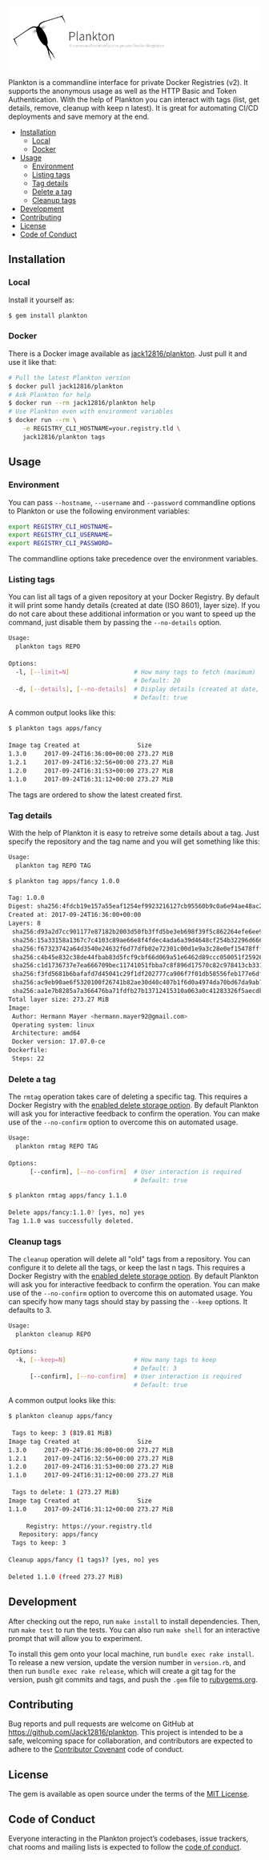 ![Plankton](doc/assets/project.png)

Plankton is a commandline interface for private Docker Registries (v2). It
supports the anonymous usage as well as the HTTP Basic and Token
Authentication. With the help of Plankton you can interact with tags (list, get
details, remove, cleanup with keep n latest). It is great for automating CI/CD
deployments and save memory at the end.

- [Installation](#installation)
  - [Local](#local)
  - [Docker](#docker)
- [Usage](#usage)
  - [Environment](#environment)
  - [Listing tags](#listing-tags)
  - [Tag details](#tag-details)
  - [Delete a tag](#delete-a-tag)
  - [Cleanup tags](#cleanup-tags)
- [Development](#development)
- [Contributing](#contributing)
- [License](#license)
- [Code of Conduct](#code-of-conduct)

## Installation

### Local

Install it yourself as:

```bash
$ gem install plankton
```

### Docker

There is a Docker image available as
[jack12816/plankton](https://hub.docker.com/r/jack12816/plankton/).  Just pull
it and use it like that:

```bash
# Pull the latest Plankton version
$ docker pull jack12816/plankton
# Ask Plankton for help
$ docker run --rm jack12816/plankton help
# Use Plankton even with environment variables
$ docker run --rm \
    -e REGISTRY_CLI_HOSTNAME=your.registry.tld \
    jack12816/plankton tags
```

## Usage

### Environment

You can pass `--hostname`, `--username` and  `--password` commandline options
to Plankton or use the following environment variables:

```bash
export REGISTRY_CLI_HOSTNAME=
export REGISTRY_CLI_USERNAME=
export REGISTRY_CLI_PASSWORD=
```

The commandline options take precedence over the environment variables.

### Listing tags

You can list all tags of a given repository at your Docker Registry. By default
it will print some handy details (created at date (ISO 8601), layer size). If
you do not care about these additional information or you want to speed up the
command, just disable them by passing the `--no-details` option.

```bash
Usage:
  plankton tags REPO

Options:
  -l, [--limit=N]                  # How many tags to fetch (maximum)
                                   # Default: 20
  -d, [--details], [--no-details]  # Display details (created at date, full layer size)
                                   # Default: true
```

A common output looks like this:

```bash
$ plankton tags apps/fancy

Image tag Created at                Size
1.3.0     2017-09-24T16:36:00+00:00 273.27 MiB
1.2.1     2017-09-24T16:32:56+00:00 273.27 MiB
1.2.0     2017-09-24T16:31:53+00:00 273.27 MiB
1.1.0     2017-09-24T16:31:12+00:00 273.27 MiB
```

The tags are ordered to show the latest created first.

### Tag details

With the help of Plankton it is easy to retreive some details about a tag. Just
specify the repository and the tag name and you will get something like this:

```bash
Usage:
  plankton tag REPO TAG
```

```bash
$ plankton tag apps/fancy 1.0.0

Tag: 1.0.0
Digest: sha256:4fdcb19e157a55eaf1254ef9923216127cb95560b9c0a6e94ae48ac2cefb6674
Created at: 2017-09-24T16:36:00+00:00
Layers: 8
 sha256:d93a2d7cc901177e87182b2003d50fb3ffd5be3eb698f39f5c862264efe6ee99 (50.16 MiB)
 sha256:15a33158a1367c7c4103c89ae66e8f4fdec4ada6a39d4648cf254b32296d6668 (18.37 MiB)
 sha256:f67323742a64d3540e24632f6d77dfb02e72301c00d1e9a3c28e0ef15478fff9 (41.23 MiB)
 sha256:c4b45e832c38de44fbab83d5fcf9cbf66d069a51e6462d89ccc050051f25926d (128.45 MiB)
 sha256:c1d1736737e7ea666709bec11741051fbba7c8f896d17570c82c978413cb3312 (205.00 B)
 sha256:f3fd5681b6bafafd7d45041c29f1df202777ca906f7f01db58556feb177e6dfc (34.42 MiB)
 sha256:ac9eb90ae6f5320100f26741b82ae30d40c407b1f6d0a4974da70bd67da9ab74 (661.22 KiB)
 sha256:aa1e7b8285a7a366476ba71fdfb27b13712415310a063a0c41283326f5aecdbf (164.00 B)
Total layer size: 273.27 MiB
Image:
 Author: Hermann Mayer <hermann.mayer92@gmail.com>
 Operating system: linux
 Architecture: amd64
 Docker version: 17.07.0-ce
Dockerfile:
 Steps: 22
```

### Delete a tag

The `rmtag` operation takes care of deleting a specific tag. This requires a
Docker Registry with the [enabled delete storage
option](https://docs.docker.com/registry/configuration/#delete).  By default
Plankton will ask you for interactive feedback to confirm the operation. You
can make use of the `--no-confirm` option to overcome this on automated usage.

```bash
Usage:
  plankton rmtag REPO TAG

Options:
      [--confirm], [--no-confirm]  # User interaction is required
                                   # Default: true
```

```bash
$ plankton rmtag apps/fancy 1.1.0

Delete apps/fancy:1.1.0? [yes, no] yes
Tag 1.1.0 was successfully deleted.
```

### Cleanup tags

The `cleanup` operation will delete all "old" tags from a repository. You can
configure it to delete all the tags, or keep the last n tags.  This requires a
Docker Registry with the [enabled delete storage
option](https://docs.docker.com/registry/configuration/#delete). By default
Plankton will ask you for interactive feedback to confirm the operation. You
can make use of the `--no-confirm` option to overcome this on automated usage.
You can specify how many tags should stay by passing the `--keep` options. It
defaults to 3.

```bash
Usage:
  plankton cleanup REPO

Options:
  -k, [--keep=N]                   # How many tags to keep
                                   # Default: 3
      [--confirm], [--no-confirm]  # User interaction is required
                                   # Default: true
```

A common output looks like this:

```bash
$ plankton cleanup apps/fancy

 Tags to keep: 3 (819.81 MiB)
Image tag Created at                Size
1.3.0     2017-09-24T16:36:00+00:00 273.27 MiB
1.2.1     2017-09-24T16:32:56+00:00 273.27 MiB
1.2.0     2017-09-24T16:31:53+00:00 273.27 MiB
1.1.0     2017-09-24T16:31:12+00:00 273.27 MiB

 Tags to delete: 1 (273.27 MiB)
Image tag Created at                Size
1.1.0     2017-09-24T16:31:12+00:00 273.27 MiB

     Registry: https://your.registry.tld
   Repository: apps/fancy
 Tags to keep: 3

Cleanup apps/fancy (1 tags)? [yes, no] yes

Deleted 1.1.0 (freed 273.27 MiB)
```

## Development

After checking out the repo, run `make install` to install dependencies. Then,
run `make test` to run the tests. You can also run `make shell` for an
interactive prompt that will allow you to experiment.

To install this gem onto your local machine, run `bundle exec rake install`. To
release a new version, update the version number in `version.rb`, and then run
`bundle exec rake release`, which will create a git tag for the version, push
git commits and tags, and push the `.gem` file to
[rubygems.org](https://rubygems.org).

## Contributing

Bug reports and pull requests are welcome on GitHub at
https://github.com/Jack12816/plankton. This project is intended to be a safe,
welcoming space for collaboration, and contributors are expected to adhere to
the [Contributor Covenant](http://contributor-covenant.org) code of conduct.

## License

The gem is available as open source under the terms of the [MIT
License](http://opensource.org/licenses/MIT).

## Code of Conduct

Everyone interacting in the Plankton project’s codebases, issue trackers, chat
rooms and mailing lists is expected to follow the [code of
conduct](https://github.com/Jack12816/plankton/blob/master/CODE_OF_CONDUCT.md).
